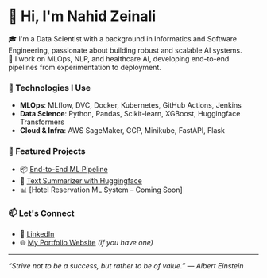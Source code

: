 # 👋 Hi, I'm Nahid Zeinali

🎓 I'm a Data Scientist with a background in Informatics and Software Engineering, passionate about building robust and scalable AI systems.  
💼 I work on MLOps, NLP, and healthcare AI, developing end-to-end pipelines from experimentation to deployment.

### 🔧 Technologies I Use
- **MLOps**: MLflow, DVC, Docker, Kubernetes, GitHub Actions, Jenkins
- **Data Science**: Python, Pandas, Scikit-learn, XGBoost, Huggingface Transformers
- **Cloud & Infra**: AWS SageMaker, GCP, Minikube, FastAPI, Flask

### 🚀 Featured Projects
- 📦 [End-to-End ML Pipeline](https://github.com/Nahidzeinali-web/End_to_End_Pipeline-Project1)
- 🧠 [Text Summarizer with Huggingface](https://github.com/Nahidzeinali-web/End_to_End_Pipeline-Project3)
- 📊 [Hotel Reservation ML System – Coming Soon]

### 📫 Let's Connect
- 💼 [LinkedIn](https://www.linkedin.com/in/your-profile)
- 🌐 [My Portfolio Website](https://yourwebsite.com) *(if you have one)*

---
_“Strive not to be a success, but rather to be of value.” — Albert Einstein_
